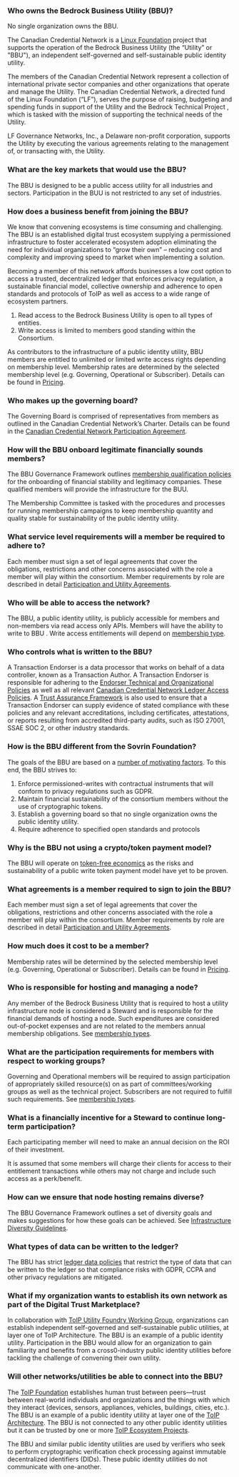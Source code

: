 ### Who owns the Bedrock Business Utility (BBU)?
No single organization owns the BBU.

The Canadian Credential Network is a [Linux Foundation](https://www.linuxfoundation.org) project that supports the operation of the Bedrock Business Utility (the “Utility” or "BBU"), an independent self-governed and self-sustainable public identity utility.

The members of the Canadian Credential Network represent a collection of international private sector companies and other organizations that operate and manage the Utility.  The Canadian Credential Network, a directed fund of the Linux Foundation (“LF”), serves the purpose of raising, budgeting and spending funds in support of the Utility and the Bedrock Technical Project , which is tasked with the mission of supporting the technical needs of the  Utility.

LF Governance Networks, Inc., a Delaware non-profit corporation, supports the Utility by executing the various agreements relating to the management of, or transacting with, the Utility.

### What are the key markets that would use the BBU?
The BBU is designed to be a public access utility for all industries and sectors. Participation in the BUU is not restricted to any set of industries.

### How does a business benefit from joining the BBU?
We know that convening ecosystems is time consuming and challenging. The BBU is an established digital trust ecosystem supplying a permissioned infrastructure to foster accelerated ecosystem adoption eliminating the need for individual organizations to “grow their own” – reducing cost and complexity and improving speed to market when implementing a solution.

Becoming a member of this network affords businesses a low cost option to access a trusted, decentralized ledger that enforces privacy regulation, a sustainable financial model, collective ownership and adherence to open standards and protocols of ToIP as well as access to a wide range of ecosystem partners.

1.	Read access to the Bedrock Business Utility is open to all types of entities.
2.	Write access is limited to members good standing within the Consortium.

As contributors to the infrastructure of a public identity utility, BBU members are entitled to unlimited or limited write access rights depending on membership level. Membership rates are determined by the selected membership level (e.g. Governing, Operational or Subscriber). Details can be found in [Pricing](./gf_info/fee_schedule.md).

### Who makes up the governing board?
The Governing Board is comprised of representatives from members as outlined in the Canadian Credential Network’s Charter. Details can be found in the [Canadian Credential Network Participation Agreement](./gf_legal/member_agreements.md).

### How will the BBU onboard legitimate financially sounds members?
The BBU Governance Framework outlines [membership qualification policies](./gf_controlled/member_business_policies.md) for the onboarding of financial stability and legitimacy companies. These qualified members will provide the infrastructure for the BUU.

The Membership Committee is tasked with the procedures and processes for running membership campaigns to keep membership quantity and quality stable for sustainability of the public identity utility.

### What service level requirements will a member be required to adhere to?
Each member must sign a set of legal agreements that cover the obligations, restrictions and other concerns associated with the role a member will play within the  consortium. Member requirements by role are described in detail [Participation and Utility Agreements](./gf_legal/member_agreements.md).

### Who will be able to access the network?
The BBU, a public identity utility, is publicly accessible for members and non-members via read access only APIs. Members will have the ability to write to BBU . Write access entitlements will depend on [membership type](./gf_info/membership.md).

### Who controls what is written to the BBU?
A Transaction Endorser is a data processor that works on behalf of a data controller, known as a Transaction Author. A Transaction Endorser is responsible for adhering to the  [Endorser Technical and Organizational Policies](./gf_controlled/endorser_top.md) as well as all relevant [Canadian Credential Network Ledger Access Policies](./gf_controlled/ledger_access_policies.md).  A [Trust Assurance Framework](./gf_assurance/index.md) is also used to ensure that a Transaction Endorser can supply evidence of stated compliance with these policies and any relevant accreditations, including certificates, attestations, or reports resulting from accredited third-party audits, such as ISO 27001, SSAE SOC 2, or other industry standards.

### How is the BBU different from the Sovrin Foundation?
The goals of the BBU are based on a [number of motivating factors](./gf_info/transition.md). To this end, the BBU strives to:

1. Enforce permissioned-writes with contractual instruments that will conform to privacy regulations such as GDPR.
2. Maintain financial sustainability of the consortium members without the use of cryptographic tokens.
3. Establish a governing board so that no single organization owns the public identity utility.
4. Require adherence to specified open standards and protocols

### Why is the BBU not using a crypto/token payment model?
The BBU will operate on [token-free economics](https://bedrock-consortium.github.io/bbu-gf/gf_info/transition/#token-free-economics) as the risks and sustainability of a public write token payment model have yet to be proven.

### What agreements is a member required to sign to join the BBU?
Each member must sign a set of legal agreements that cover the obligations, restrictions and other concerns associated with the role a member will play within the  consortium. Member requirements by role are described in detail [Participation and Utility Agreements](./gf_legal/member_agreements.md).

### How much does it cost to be a member?
Membership rates will be determined by the selected membership level (e.g. Governing, Operational or Subscriber). Details can be found in [Pricing](./gf_info/fee_schedule.md).

### Who is responsible for hosting and managing a node?
Any member of the Bedrock Business Utility that is required to host a utility infrastructure node is considered a Steward and is responsible for the financial demands of hosting a node. Such expenditures are considered out-of-pocket expenses and are not related to the members annual membership obligations. See [membership types](./gf_info/membership.md).

### What are the participation requirements for members with respect to working groups?
Governing and Operational members will be required to assign participation of appropriately skilled resource(s) on as part of committees/working groups as well as the technical project. Subscribers are not required to fulfill such requirements. See [membership types](./gf_info/membership.md).

### What is a financially incentive for a Steward to continue long-term participation?
Each participating member will need to make an annual decision on the ROI of their investment.

It is assumed that some members will charge their clients for access to their entitlement transactions while others may not charge and include such access as a perk/benefit.

### How can we ensure that node hosting remains diverse?
The BBU Governance Framework outlines a set of diversity goals and makes suggestions for how these goals can be achieved. See [Infrastructure Diversity Guidelines](https://bedrock-consortium.github.io/bbu-gf/gf_controlled/member_top/#9-diversity-goals).

### What types of data can be written to the ledger?
The BBU has strict [ledger data policies](./gf_controlled/ledger_data_policies.md) that restrict the type of data that can be written to the ledger so that compliance risks with GDPR, CCPA and other privacy regulations are mitigated.

### What if my organization wants to establish its own network as part of the Digital Trust Marketplace?
In collaboration with [ToIP Utility Foundry Working Group](https://trustoverip.org/working-groups/utility-foundry/), organizations can establish independent self-governed and self-sustainable public utilities, at layer one of ToIP Architecture. The BBU is an example of a public identity utility. Participation in the BBU would allow for an organization to gain familiarity and benefits from a cross0-industry public identity utilities before tackling the challenge of convening their own utility.

### Will other networks/utilities be able to connect into the BBU?
The [ToIP Foundation](https://trustoverip.org) establishes human trust between peers—trust between real-world individuals and organizations and the things with which they interact (devices, sensors, appliances, vehicles, buildings, cities, etc.). The BBU is an example of a public identity utility at layer one of the [ToIP Architecture](https://github.com/hyperledger/aries-rfcs/tree/master/concepts/0289-toip-stack#architectural-layering-of-the-trust-over-ip-stack).  The BBU is not connected to any other public identity utilities but it can be trusted by one or more [ToIP Ecosystem Projects](https://github.com/hyperledger/aries-rfcs/tree/master/concepts/0289-toip-stack#layer-four-application-ecosystems).

The BBU and similar public identity utilities are used by verifiers who seek to perform cryptographic verification check processing against immutable decentralized identifiers (DIDs). These public identity utilities do not communicate with one-another.
